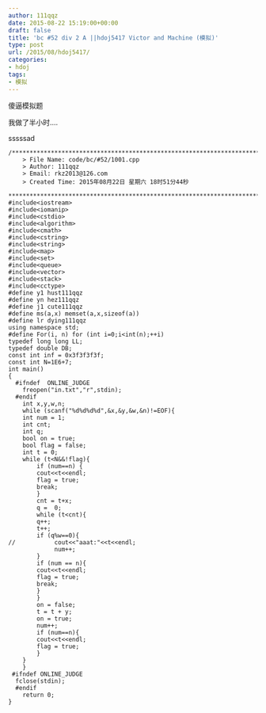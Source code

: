 ```yaml
---
author: 111qqz
date: 2015-08-22 15:19:00+00:00
draft: false
title: 'bc #52 div 2 A ||hdoj5417 Victor and Machine (模拟)'
type: post
url: /2015/08/hdoj5417/
categories:
- hdoj
tags:
- 模拟
---
```






傻逼模拟题




我做了半小时....




sssssad


 

    
    /*************************************************************************
    	> File Name: code/bc/#52/1001.cpp
    	> Author: 111qqz
    	> Email: rkz2013@126.com 
    	> Created Time: 2015年08月22日 星期六 18时51分44秒
     ************************************************************************/
    #include<iostream>
    #include<iomanip>
    #include<cstdio>
    #include<algorithm>
    #include<cmath>
    #include<cstring>
    #include<string>
    #include<map>
    #include<set>
    #include<queue>
    #include<vector>
    #include<stack>
    #include<cctype>
    #define y1 hust111qqz
    #define yn hez111qqz
    #define j1 cute111qqz
    #define ms(a,x) memset(a,x,sizeof(a))
    #define lr dying111qqz
    using namespace std;
    #define For(i, n) for (int i=0;i<int(n);++i)  
    typedef long long LL;
    typedef double DB;
    const int inf = 0x3f3f3f3f;
    const int N=1E6+7;
    int main()
    {
      #ifndef  ONLINE_JUDGE 
        freopen("in.txt","r",stdin);
      #endif
        int x,y,w,n;
        while (scanf("%d%d%d%d",&x,&y,&w,&n)!=EOF){
    	int num = 1;
    	int cnt;
    	int q;
    	bool on = true;
    	bool flag = false;
    	int t = 0;
    	while (t<N&&!flag){
    	    if (num==n) {
    		cout<<t<<endl;
    		flag = true;
    		break;
    	    }
    	    cnt = t+x;
    	    q =  0;
    	    while (t<cnt){
    		q++;
    		t++;
    		if (q%w==0){
    //		     cout<<"aaat:"<<t<<endl;
    		     num++;
    		}
    	    if (num == n){
    		cout<<t<<endl;
    		flag = true;
    		break;
    	    }
    	    }
    	    on = false;
    	    t = t + y;
    	    on = true;
    	    num++;
    	    if (num==n){
    		cout<<t<<endl;
    		flag = true;
    	    }
    	}
        }
     #ifndef ONLINE_JUDGE  
      fclose(stdin);
      #endif
    	return 0;
    }
    



